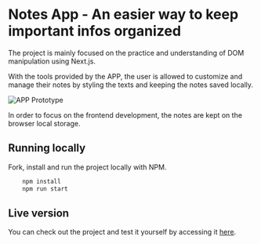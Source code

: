 # Notes App - An easier way to keep important infos organized

The project is mainly focused on the practice and understanding of DOM manipulation using Next.js.

With the tools provided by the APP, the user is allowed to customize and manage their notes by styling the texts and keeping the notes saved locally.

![APP Prototype](https://via.placeholder.com/468x300?text=App+Screenshot+Here)

In order to focus on the frontend development, the notes are kept on the browser local storage.

## Running locally

Fork, install and run the project locally with NPM.

```bash
    npm install
    npm run start
```

## Live version

You can check out the project and test it yourself by accessing it [here](vercel.link).
